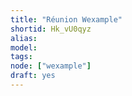```yaml
---
title: "Réunion Wexample"
shortid: Hk_vU0qyz
alias:
model:
tags:
node: ["wexample"]
draft: yes
---
```

